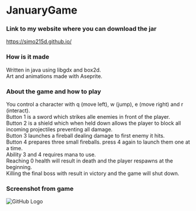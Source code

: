 # JanuaryGame
### Link to my website where you can download the jar
https://simo215d.github.io/ </br>
### How is it made
Written in java using libgdx and box2d. </br>
Art and animations made with Aseprite. </br>
### About the game and how to play
You control a character with q (move left), w (jump), e (move right) and r (interact). </br>
Button 1 is a sword which strikes alle enemies in front of the player. </br>
Button 2 is a shield which when held down allows the player to block all incoming projectiles preventing all damage. </br>
Button 3 launches a fireball dealing damage to first enemy it hits. </br>
Button 4 prepares three small fireballs. press 4 again to launch them one at a time. </br>
Ability 3 and 4 requires mana to use.  </br>
Reaching 0 health will result in death and the player respawns at the beginning. </br>
Killing the final boss with result in victory and the game will shut down.  </br>

### Screenshot from game
![GitHub Logo](https://user-images.githubusercontent.com/54975711/73264870-0ae6ee00-41d4-11ea-8fc7-75c21716f8c1.png)

